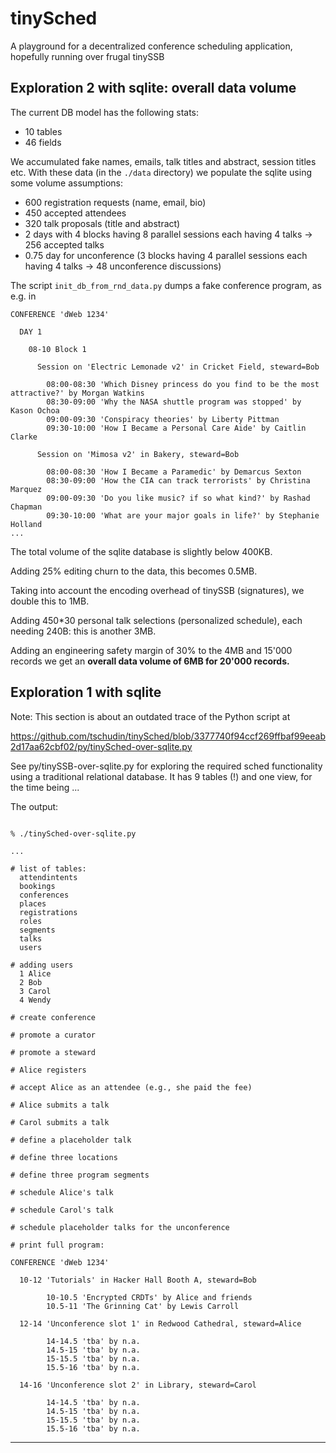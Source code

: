 # tinySched

A playground for a decentralized conference scheduling application,
hopefully running over frugal tinySSB

## Exploration 2 with sqlite: overall data volume

The current DB model has the following stats:
- 10 tables
- 46 fields

We accumulated fake names, emails, talk titles and abstract, session
titles etc.  With these data (in the ```./data``` directory) we
populate the sqlite using some volume assumptions:

- 600 registration requests (name, email, bio)
- 450 accepted attendees
- 320 talk proposals (title and abstract)
- 2 days with 4 blocks having 8 parallel sessions each having 4 talks -> 256 accepted talks
- 0.75 day for unconference (3 blocks having 4 parallel sessions each having 4 talks -> 48 unconference discussions)


The script ```init_db_from_rnd_data.py``` dumps a fake conference program,
as e.g. in
```
CONFERENCE 'dWeb 1234'

  DAY 1

    08-10 Block 1

      Session on 'Electric Lemonade v2' in Cricket Field, steward=Bob

        08:00-08:30 'Which Disney princess do you find to be the most attractive?' by Morgan Watkins
        08:30-09:00 'Why the NASA shuttle program was stopped' by Kason Ochoa
        09:00-09:30 'Conspiracy theories' by Liberty Pittman
        09:30-10:00 'How I Became a Personal Care Aide' by Caitlin Clarke

      Session on 'Mimosa v2' in Bakery, steward=Bob

        08:00-08:30 'How I Became a Paramedic' by Demarcus Sexton
        08:30-09:00 'How the CIA can track terrorists' by Christina Marquez
        09:00-09:30 'Do you like music? if so what kind?' by Rashad Chapman
        09:30-10:00 'What are your major goals in life?' by Stephanie Holland
...
```

The total volume of the sqlite database is slightly below 400KB.

Adding 25% editing churn to the data, this becomes 0.5MB.

Taking into account the encoding overhead of tinySSB (signatures), we
double this to 1MB.

Adding 450*30 personal talk selections (personalized schedule), each
needing 240B: this is another 3MB.

Adding an engineering safety margin of 30% to the 4MB and 15'000 records
we get an **overall data volume of 6MB for 20'000 records.**


## Exploration 1 with sqlite

Note: This section is about an outdated trace of the Python script at

https://github.com/tschudin/tinySched/blob/3377740f94ccf269ffbaf99eeab2d17aa62cbf02/py/tinySched-over-sqlite.py

See py/tinySSB-over-sqlite.py for exploring the required sched functionality
using a traditional relational database. It has 9 tables (!) and
one view, for the time being ...

The output:

```

% ./tinySched-over-sqlite.py

...

# list of tables:
  attendintents
  bookings
  conferences
  places
  registrations
  roles
  segments
  talks
  users

# adding users
  1 Alice
  2 Bob
  3 Carol
  4 Wendy

# create conference

# promote a curator

# promote a steward

# Alice registers

# accept Alice as an attendee (e.g., she paid the fee)

# Alice submits a talk

# Carol submits a talk

# define a placeholder talk

# define three locations

# define three program segments

# schedule Alice's talk

# schedule Carol's talk

# schedule placeholder talks for the unconference

# print full program:

CONFERENCE 'dWeb 1234'

  10-12 'Tutorials' in Hacker Hall Booth A, steward=Bob

        10-10.5 'Encrypted CRDTs' by Alice and friends
        10.5-11 'The Grinning Cat' by Lewis Carroll

  12-14 'Unconference slot 1' in Redwood Cathedral, steward=Alice

        14-14.5 'tba' by n.a.
        14.5-15 'tba' by n.a.
        15-15.5 'tba' by n.a.
        15.5-16 'tba' by n.a.

  14-16 'Unconference slot 2' in Library, steward=Carol

        14-14.5 'tba' by n.a.
        14.5-15 'tba' by n.a.
        15-15.5 'tba' by n.a.
        15.5-16 'tba' by n.a.
```

---
